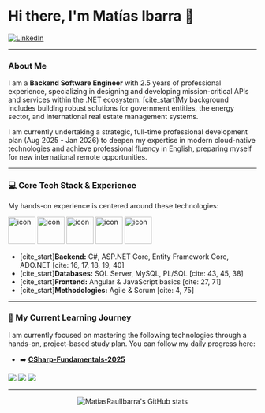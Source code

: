 # Hi there, I'm Matías Ibarra 👋

<a href="https://www.linkedin.com/in/matías-raul-ibarra/" target="_blank">
  <img alt="LinkedIn" src="https://img.shields.io/badge/LinkedIn-%230077B5.svg?&style=for-the-badge&logo=linkedin&logoColor=white" />
</a>

---

### About Me

I am a **Backend Software Engineer** with 2.5 years of professional experience, specializing in designing and developing mission-critical APIs and services within the .NET ecosystem. [cite_start]My background includes building robust solutions for government entities, the energy sector, and international real estate management systems.

I am currently undertaking a strategic, full-time professional development plan (Aug 2025 - Jan 2026) to deepen my expertise in modern cloud-native technologies and achieve professional fluency in English, preparing myself for new international remote opportunities.

---

### 💻 Core Tech Stack & Experience

My hands-on experience is centered around these technologies:

<p align="left">
  <img src="https://techstack-generator.vercel.app/csharp-icon.svg" alt="icon" width="55" height="55" />
  <img src="https://techstack-generator.vercel.app/dotnet-icon.svg" alt="icon" width="55" height="55" />
  <img src="https://techstack-generator.vercel.app/sql-server-icon.svg" alt="icon" width="55" height="55" />
  <img src="https://techstack-generator.vercel.app/angular-icon.svg" alt="icon" width="55" height="55" />
  <img src="https://techstack-generator.vercel.app/git-icon.svg" alt="icon" width="55" height="55" />
</p>

* [cite_start]**Backend:** C#, ASP.NET Core, Entity Framework Core, ADO.NET [cite: 16, 17, 18, 19, 40]
* [cite_start]**Databases:** SQL Server, MySQL, PL/SQL [cite: 43, 45, 38]
* [cite_start]**Frontend:** Angular & JavaScript basics [cite: 27, 71]
* [cite_start]**Methodologies:** Agile & Scrum [cite: 4, 75]

---

### 🌱 My Current Learning Journey

I am currently focused on mastering the following technologies through a hands-on, project-based study plan. You can follow my daily progress here:
* ➡️ **[CSharp-Fundamentals-2025](https://github.com/MatiasRaulIbarra/CSharp-Fundamentals-2025)**

<p align="left">
  <img src="https://img.shields.io/badge/Azure-0078D4?style=for-the-badge&logo=microsoft-azure&logoColor=white" />
  <img src="https://img.shields.io/badge/Docker-2496ED?style=for-the-badge&logo=docker&logoColor=white" />
  <img src="https://img.shields.io/badge/Clean%20Architecture-FFFFFF?style=for-the-badge&logo=sonarcloud&logoColor=black" />
</p>

---

<div align="center">

![MatiasRaulIbarra's GitHub stats](https://github-readme-stats.vercel.app/api?username=MatiasRaulIbarra&show_icons=true&theme=tokyonight&hide_border=true&title_color=3793c4&icon_color=ffbb00&text_color=ffffff)

</div>
